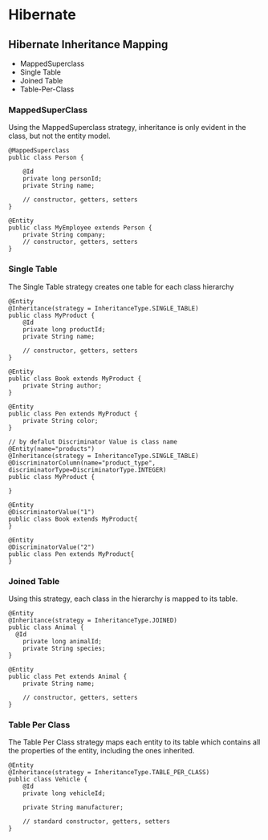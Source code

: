 # Hibernate

## Hibernate Inheritance Mapping
* MappedSuperclass
* Single Table
* Joined Table
* Table-Per-Class

### MappedSuperClass
Using the MappedSuperclass strategy, inheritance is only evident in the class, but not the entity model.

```
@MappedSuperclass
public class Person {
 
    @Id
    private long personId;
    private String name;
 
    // constructor, getters, setters
}

@Entity
public class MyEmployee extends Person {
    private String company;
    // constructor, getters, setters 
}

```

### Single Table
The Single Table strategy creates one table for each class hierarchy

```
@Entity
@Inheritance(strategy = InheritanceType.SINGLE_TABLE)
public class MyProduct {
    @Id
    private long productId;
    private String name;
 
    // constructor, getters, setters
}

@Entity
public class Book extends MyProduct {
    private String author;
}

@Entity
public class Pen extends MyProduct {
    private String color;
}

// by defalut Discriminator Value is class name
@Entity(name="products")
@Inheritance(strategy = InheritanceType.SINGLE_TABLE)
@DiscriminatorColumn(name="product_type", discriminatorType=DiscriminatorType.INTEGER)
public class MyProduct {

}

@Entity
@DiscriminatorValue("1")
public class Book extends MyProduct{
}

@Entity
@DiscriminatorValue("2")
public class Pen extends MyProduct{
}
```

### Joined Table
Using this strategy, each class in the hierarchy is mapped to its table.

```
@Entity
@Inheritance(strategy = InheritanceType.JOINED)
public class Animal {
  @Id
    private long animalId;
    private String species;
}

@Entity
public class Pet extends Animal {
    private String name;
 
    // constructor, getters, setters
}
```

### Table Per Class
The Table Per Class strategy maps each entity to its table which contains all the properties of the entity, including the ones inherited.

```
@Entity
@Inheritance(strategy = InheritanceType.TABLE_PER_CLASS)
public class Vehicle {
    @Id
    private long vehicleId;
 
    private String manufacturer;
 
    // standard constructor, getters, setters
}

```
